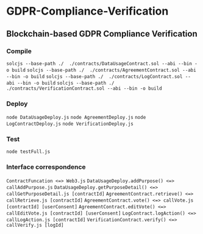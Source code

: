 # GDPR-Compliance-Verification
## Blockchain-based GDPR Compliance Verification

### Compile

`solcjs --base-path ./  ./contracts/DataUsageContract.sol --abi --bin -o build`
`solcjs --base-path ./  ./contracts/AgreementContract.sol --abi --bin -o build`
`solcjs --base-path ./  ./contracts/LogContract.sol --abi --bin -o build`
`solcjs --base-path ./  ./contracts/VerificationContract.sol --abi --bin -o build`

### Deploy 

`node DataUsageDeploy.js`
`node AgreementDeploy.js`
`node LogContractDeploy.js`
`node VerificationDeploy.js`

### Test

`node testFull.js`

### Interface correspondence

`ContractFuncation <=> Web3.js`
`DataUsageDeploy.addPurpose() <=> callAddPurpose.js`
`DataUsageDeploy.getPurposeDetail() <=> callGetPurposeDetail.js [contractId]`
`AgreementContract.retrieve() <=> callRetrieve.js [contractId]`
`AgreementContract.vote() <=> callVote.js [contractId] [userConsent]`
`AgreementContract.editVote() <=> callEditVote.js [contractId] [userConsent]`
`LogContract.logAction() <=> callLogAction.js [contractId]`
`VerificationContract.verify() <=> callVerify.js [logId]`
